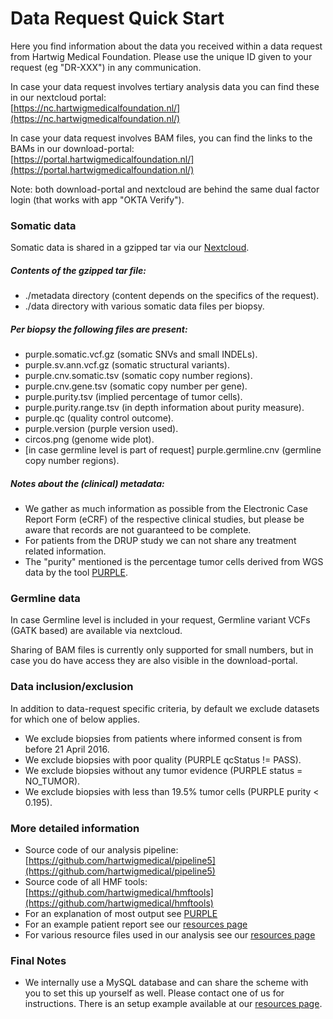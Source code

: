 
Data Request Quick Start
===== 

Here you find information about the data you received within a data request from Hartwig Medical Foundation. Please use the unique ID given to your request (eg "DR-XXX") in any communication.

<!--
Most recent version of this text can be found at one the following repositories:  
[https://github.com/hartwigmedical/scripts/tree/master/texts](https://github.com/hartwigmedical/scripts/tree/master/texts)  
[https://github.com/hartwigmedical/texts/](https://github.com/hartwigmedical/texts/)
-->

In case your data request involves tertiary analysis data you can find these in our nextcloud portal:  
[https://nc.hartwigmedicalfoundation.nl/](https://nc.hartwigmedicalfoundation.nl/)

In case your data request involves BAM files, you can find the links to the BAMs in our download-portal:   
[https://portal.hartwigmedicalfoundation.nl/](https://portal.hartwigmedicalfoundation.nl/)

Note: both download-portal and nextcloud are behind the same dual factor login (that works with app "OKTA Verify").

### Somatic data

Somatic data is shared in a gzipped tar via our [Nextcloud](https://nc.hartwigmedicalfoundation.nl/).

##### Contents of the gzipped tar file:
- ./metadata directory (content depends on the specifics of the request).
- ./data directory with various somatic data files per biopsy.

##### Per biopsy the following files are present:
- purple.somatic.vcf.gz (somatic SNVs and small INDELs).
- purple.sv.ann.vcf.gz (somatic structural variants).
- purple.cnv.somatic.tsv (somatic copy number regions).
- purple.cnv.gene.tsv (somatic copy number per gene).
- purple.purity.tsv (implied percentage of tumor cells).
- purple.purity.range.tsv (in depth information about purity measure).
- purple.qc (quality control outcome).
- purple.version (purple version used).
- circos.png (genome wide plot).
- [in case germline level is part of request] purple.germline.cnv (germline copy number regions).

##### Notes about the (clinical) metadata:
- We gather as much information as possible from the Electronic Case Report Form (eCRF) of the respective clinical studies, but please be aware that records are not guaranteed to be complete.
- For patients from the DRUP study we can not share any treatment related information.
- The "purity" mentioned is the percentage tumor cells derived from WGS data by the tool [PURPLE](https://github.com/hartwigmedical/hmftools/tree/master/purity-ploidy-estimator).


### Germline data

In case Germline level is included in your request, Germline variant VCFs (GATK based) are available via nextcloud.

Sharing of BAM files is currently only supported for small numbers, but in case you do have access they are also visible in the download-portal.

### Data inclusion/exclusion

In addition to data-request specific criteria, by default we exclude datasets for which one of below applies.

- We exclude biopsies from patients where informed consent is from before 21 April 2016.
- We exclude biopsies with poor quality (PURPLE qcStatus != PASS).
- We exclude biopsies without any tumor evidence (PURPLE status = NO_TUMOR).
- We exclude biopsies with less than 19.5% tumor cells (PURPLE purity < 0.195).

### More detailed information
- Source code of our analysis pipeline: [https://github.com/hartwigmedical/pipeline5](https://github.com/hartwigmedical/pipeline5)
- Source code of all HMF tools: [https://github.com/hartwigmedical/hmftools](https://github.com/hartwigmedical/hmftools)
- For an explanation of most output see [PURPLE](https://github.com/hartwigmedical/hmftools/tree/master/purity-ploidy-estimator)
- For an example patient report see our [resources page](http://resources.hartwigmedicalfoundation.nl/)
- For various resource files used in our analysis see our [resources page](http://resources.hartwigmedicalfoundation.nl/)

### Final Notes
- We internally use a MySQL database and can share the scheme with you to set this up yourself as well. Please contact one of us for instructions. There is an setup example available at our [resources page](http://resources.hartwigmedicalfoundation.nl/).
